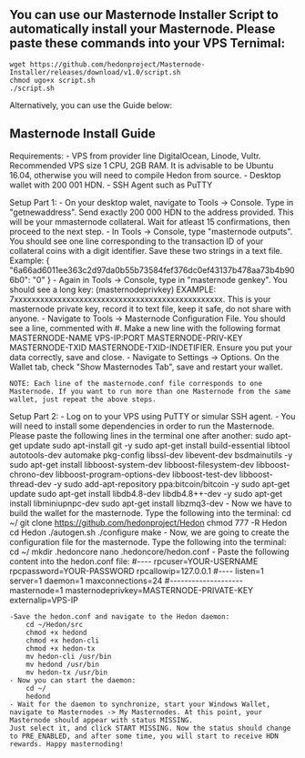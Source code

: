 You can use our Masternode Installer Script to automatically install your Masternode. Please paste these commands into your VPS Ternimal:
----------------

    wget https://github.com/hedonproject/Masternode-Installer/releases/download/v1.0/script.sh
    chmod ugo+x script.sh
    ./script.sh

Alternatively, you can use the Guide below:

Masternode Install Guide
----------------

Requirements:
    - VPS from provider line DigitalOcean, Linode, Vultr.
    Recommended VPS size 1 CPU, 2GB RAM. It is advisable to be Ubuntu 16.04, otherwise you will need to compile Hedon from source.
    - Desktop wallet with 200 001 HDN.
    - SSH Agent such as PuTTY

Setup Part 1:
    - On your desktop walet, navigate to Tools -> Console. Type in "getnewaddress". Send exactly 200 000 HDN to the address provided.
    This will be your mmasternode collateral. Wait for atleast 15 confirmations, then proceed to the next step.
    - In Tools -> Console, type "masternode outputs". You should see one line corresponding to the transaction ID of your collateral coins with a digit identifier.
    Save these two strings in a text file. Example: { "6a66ad6011ee363c2d97da0b55b73584fef376dc0ef43137b478aa73b4b906b0": "0" }
    - Again in Tools -> Console, type in "masternode genkey". You should see a long key: (masternodeprivkey) EXAMPLE: 7xxxxxxxxxxxxxxxxxxxxxxxxxxxxxxxxxxxxxxxxxxxxxxxx.
    This is your masternode private key, record it to text file, keep it safe, do not share with anyone.
    - Navigate to Tools -> Masternode Configuration File. You should see a line, commented with #. Make a new line with the following format
    MASTERNODE-NAME VPS-IP:PORT MASTERNODE-PRIV-KEY MASTERNODE-TXID MASTERNODE-TXID-INDETIFIER. Ensure you put your data correctly, save and close.
    - Navigate to Settings -> Options. On the Wallet tab, check "Show Masternodes Tab", save and restart your wallet.

    NOTE: Each line of the masternode.conf file corresponds to one Masternode. If you want to run more than one Masternode from the same wallet, just repeat the above steps.

Setup Part 2:
    - Log on to your VPS using PuTTY or simular SSH agent.
    - You will need to install some dependencies in order to run the Masternode. Please paste the following lines in the terminal one after another:
        sudo apt-get update
        sudo apt-install git -y
        sudo apt-get install build-essential libtool autotools-dev automake pkg-config libssl-dev libevent-dev bsdmainutils -y
        sudo apt-get install libboost-system-dev libboost-filesystem-dev libboost-chrono-dev libboost-program-options-dev libboost-test-dev libboost-thread-dev -y
        sudo add-apt-repository ppa:bitcoin/bitcoin -y
        sudo apt-get update
        sudo apt-get install libdb4.8-dev libdb4.8++-dev -y
        sudo apt-get install libminiupnpc-dev
        sudo apt-get install libzmq3-dev
    - Now we have to build the wallet for the masternode. Type the following into the terminal:
        cd ~/
        git clone https://github.com/hedonproject/Hedon
        chmod 777 -R Hedon
        cd Hedon
        ./autogen.sh
        ./configure
        make
    - Now, we are going to create the configuration file for the masternode. Type the following into the terminal:
        cd ~/
        mkdir .hedoncore
        nano .hedoncore/hedon.conf
    - Paste the following content into the hedon.conf file:
        #----
        rpcuser=YOUR-USERNAME
        rpcpassword=YOUR-PASSWORD
        rpcallowip=127.0.0.1
        #----
        listen=1
        server=1
        daemon=1
        maxconnections=24
        #--------------------
        masternode=1
        masternodeprivkey=MASTERNODE-PRIVATE-KEY
        externalip=VPS-IP

    -Save the hedon.conf and navigate to the Hedon daemon:
        cd ~/Hedon/src
        chmod +x hedond
        chmod +x hedon-cli
        chmod +x hedon-tx
        mv hedon-cli /usr/bin
        mv hedond /usr/bin
        mv hedon-tx /usr/bin
    - Now you can start the daemon:
        cd ~/
        hedond
    - Wait for the daemon to synchronize, start your Windows Wallet, navigate to Masternodes -> My Masternodes. At this point, your Masternode should appear with status MISSING.
    Just select it, and click START MISSING. Now the status should change to PRE_ENABLED, and after some time, you will start to receive HDN rewards. Happy masternoding!
